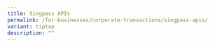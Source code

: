 ```yaml
---
title: Singpass APIs
permalink: /for-businesses/corporate-transactions/singpass-apis/
variant: tiptap
description: ""
---
```


